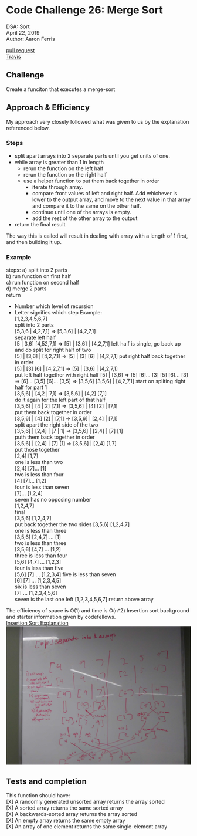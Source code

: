 
# Code Challenge 26: Merge Sort 
DSA: Sort  
April 22, 2019  
Author: Aaron Ferris  
  
[pull request](https://github.com/abferris/data-structures-and-algorithms/pull/49)  
[Travis](https://travis-ci.com/abferris/data-structures-and-algorithms)

## Challenge
Create a funciton that executes a merge-sort

## Approach & Efficiency
My approach very closely followed what was given to us by the explanation referenced below.  

### Steps
* split apart arrays into 2 separate parts until you get units of one.
* while array is greater than 1 in length
  * rerun the function on the left half
  * rerun the function on the right half
  * use a helper function to put them back together in order
    * iterate through array. 
    * compare front values of left and right half. Add whichever is lower to the output array, and move to the next value in that array and compare it to the same on the other half.
    * continue until one of the arrays is empty.
    * add the rest of the other array to the output
* return the final result
  
  
The way this is called will result in  dealing with array with a length of 1 first, and then building it up.

### Example
steps: 
a) split into 2 parts  
b) run function on first half  
c) run function on second half  
d) merge 2 parts  
return 
* Number which level of recursion  
* Letter signifies which step
Example:  
[1,2,3,4,5,6,7]  
split into 2 parts  
[5,3,6 | 4,2,7,1]  => [5,3,6] | [4,2,7,1]  
separate left half  
[5 | 3,6] [4,52,7,1] => [5] | [3,6] | [4,2,7,1]
left half is single, go back up and do split for right half of two  
[5] | [3,6] | [4,2,7,1] => [5] | [3] [6] | [4,2,7,1]
put right half back together in order  
[5] | [3] [6] | [4,2,7,1] => [5] | [3,6] | [4,2,7,1]  
  put left half together with right half
[5] | [3,6] =>  [5] [6]... [3]
[5] [6]... [3] => [6]... [3,5]
[6]... [3,5] => [3,5,6]
[3,5,6] | [4,2,7,1]
start on spliting right half for part 1  
[3,5,6] | [4,2 | 7,1] => [3,5,6] | [4,2] [7,1]  
do it again for the left part of that  half  
[3,5,6] | [4 | 2] [7,1] => [3,5,6] | [4] [2] | [7,1]    
put them back together in order  
[3,5,6] | [4] [2] | [7,1] =>  [3,5,6] | [2,4] | [7,1]  
split apart the right side of the two  
[3,5,6] | [2,4] | [7 | 1] => [3,5,6] | [2,4] | [7] [1]  
puth them back together in order  
[3,5,6] | [2,4] | [7] [1] => [3,5,6] | [2,4] [1,7]  
put those together  
[2,4] [1,7]  
one is less than two  
[2,4] [7]... [1]  
two is less than four  
[4] [7]... [1,2]  
four is less than seven  
[7]... [1,2,4]  
seven has no opposing number  
[1,2,4,7]  
final  
[3,5,6] [1,2,4,7]  
put back together the two sides
[3,5,6] [1,2,4,7]  
one is less than three  
[3,5,6] [2,4,7] ... [1]  
two is less than three  
[3,5,6] [4,7] ... [1,2]  
three is less than four  
[5,6] [4,7] ... [1,2,3]  
four is less than five  
[5,6] [7] ... [1,2,3,4]
five is less than seven  
[6] [7] ... [1,2,3,4,5]  
six is less than seven  
[7] ... [1,2,3,4,5,6]  
seven is the last one left
[1,2,3,4,5,6,7]
return above array








The efficiency of space is O(1) and time is O(n^2)
Insertion sort background and starter information given by codefellows.  
[Insertion Sort Explanation](https://codefellows.github.io/common_curriculum/data_structures_and_algorithms/Code_401/class-35/resources/InsertionSort)  
![step through](./StepThrough.jpg)
## Tests and completion
This function should have:  
[X] A randomly generated unsorted array returns the array sorted  
[X] A sorted array returns the same sorted array  
[X] A backwards-sorted array returns the array sorted  
[X] An empty array returns the same empty array  
[X] An array of one element returns the same single-element array